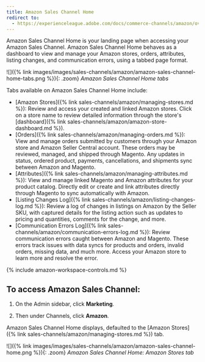 ```yaml
---
title: Amazon Sales Channel Home
redirect to:
  - https://experienceleague.adobe.com/docs/commerce-channels/amazon/overview.html
---
```



Amazon Sales Channel Home is your landing page when accessing your Amazon Sales Channel. Amazon Sales Channel Home behaves as a dashboard to view and manage your Amazon stores, orders, attributes, listing changes, and communication errors, using a tabbed page format.

![]({% link images/images/sales-channels/amazon/amazon-sales-channel-home-tabs.png %}){: .zoom}
_Amazon Sales Channel Home tabs_

Tabs available on Amazon Sales Channel Home include:

- [Amazon Stores]({% link sales-channels/amazon/managing-stores.md %}): Review and access your created and linked Amazon stores. Click on a store name to review detailed information through the store's [dashboard]({% link sales-channels/amazon/amazon-store-dashboard.md %}).
- [Orders]({% link sales-channels/amazon/managing-orders.md %}): View and manage orders submitted by customers through your Amazon store and Amazon Seller Central account. These orders may be reviewed, managed, and shipped through Magento. Any updates in status, ordered product, payments, cancellations, and shipments sync between Amazon and Magento.
- [Attributes]({% link sales-channels/amazon/managing-attributes.md %}): View and manage linked Magento and Amazon attributes for your product catalog. Directly edit or create and link attributes directly through Magento to sync automatically with Amazon.
- [Listing Changes Log]({% link sales-channels/amazon/listing-changes-log.md %}): Review a log of changes in listings on Amazon by the Seller SKU, with captured details for the listing action such as updates to pricing and quantities, comments for the change, and more.
- [Communication Errors Log]({% link sales-channels/amazon/communication-errors-log.md %}): Review communication errors caught between Amazon and Magento. These errors track issues with data syncs for products and orders, invalid orders, missing data, and much more. Access your Amazon store to learn more and resolve the error.

{% include amazon-workspace-controls.md %}

## To access Amazon Sales Channel:

1. On the Admin sidebar, click **Marketing**.

1. Then under Channels, click **Amazon**.

Amazon Sales Channel Home displays, defaulted to the [Amazon Stores]({% link sales-channels/amazon/managing-stores.md %}) tab.

![]({% link images/images/sales-channels/amazon/amazon-sales-channel-home.png %}){: .zoom}
_Amazon Sales Channel Home: Amazon Stores tab_
